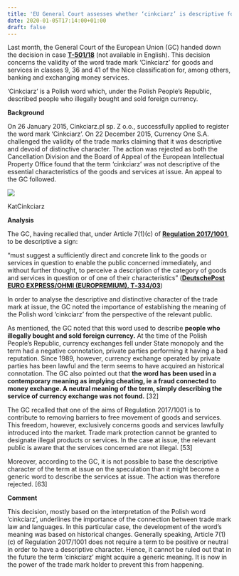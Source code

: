 ```yaml
---
title: 'EU General Court assesses whether ‘cinkciarz’ is descriptive for banking and exchanging money services (spoiler alert: no, it’s not)'
date: 2020-01-05T17:14:00+01:00
draft: false
---
```


  
  

Last month, the General Court of the European Union (GC) handed down the decision in case [**T-501/18**](http://curia.europa.eu/juris/document/document.jsf?docid=221763&text=&dir=&doclang=FR&part=1&occ=first&mode=req&pageIndex=2&cid=160228) (not available in English). This decision concerns the validity of the word trade mark ‘Cinkciarz’ for goods and services in classes 9, 36 and 41 of the Nice classification for, among others, banking and exchanging money services.  
  
‘Cinkciarz’ is a Polish word which, under the Polish People’s Republic, described people who illegally bought and sold foreign currency.  
  
**Background**  
  
On 26 January 2015, Cinkciarz.pl sp. Z o.o., successfully applied to register the word mark ‘Cinkciarz’. On 22 December 2015, Currency One S.A. challenged the validity of the trade marks claiming that it was descriptive and devoid of distinctive character. The action was rejected as both the Cancellation Division and the Board of Appeal of the European Intellectual Property Office found that the term ‘cinkciarz’ was not descriptive of the essential characteristics of the goods and services at issue. An appeal to the GC followed.

[![](https://1.bp.blogspot.com/-lbuj-MPgY9g/XgEOB3OkAKI/AAAAAAAAE5c/Ys3ra0p31bkp2fNa6hx2ZXnhPZbI5QUOwCLcBGAsYHQ/s320/cat_kittens_animals_pet_kitten_surprise_money_coins-761175.jpg%2521d.jpg)](https://1.bp.blogspot.com/-lbuj-MPgY9g/XgEOB3OkAKI/AAAAAAAAE5c/Ys3ra0p31bkp2fNa6hx2ZXnhPZbI5QUOwCLcBGAsYHQ/s1600/cat_kittens_animals_pet_kitten_surprise_money_coins-761175.jpg%2521d.jpg)

KatCinkciarz

  
**Analysis**  
  
The GC, having recalled that, under Article 7(1)(c) of **[Regulation 2017/1001](https://eur-lex.europa.eu/legal-content/EN/TXT/?qid=1577111974524&uri=CELEX%3A32017R1001)**, to be descriptive a sign:  
  
“must suggest a sufficiently direct and concrete link to the goods or services in question to enable the public concerned immediately, and without further thought, to perceive a description of the category of goods and services in question or of one of their characteristics” (**[DeutschePost EURO EXPRESS/OHMI (EUROPREMIUM), T‑334/03](http://curia.europa.eu/juris/document/document.jsf?text=&docid=49817&pageIndex=0&doclang=EN&mode=lst&dir=&occ=first&part=1&cid=170330)**)  
  
In order to analyse the descriptive and distinctive character of the trade mark at issue, the GC noted the importance of establishing the meaning of the Polish word ‘cinkciarz’ from the perspective of the relevant public.  
  
As mentioned, the GC noted that this word used to describe **people who illegally bought and sold foreign currency.** At the time of the Polish People’s Republic, currency exchanges fell under State monopoly and the term had a negative connotation, private parties performing it having a bad reputation. Since 1989, however, currency exchange operated by private parties has been lawful and the term seems to have acquired an historical connotation. The GC also pointed out that **the word has been used in a contemporary meaning as implying cheating, ie a fraud connected to money exchange. A neutral meaning of the term, simply describing the service of currency exchange was not found.** \[32\]  
  
The GC recalled that one of the aims of Regulation 2017/1001 is to contribute to removing barriers to free movement of goods and services. This freedom, however, exclusively concerns goods and services lawfully introduced into the market. Trade mark protection cannot be granted to designate illegal products or services. In the case at issue, the relevant public is aware that the services concerned are not illegal. \[53\]  
  
Moreover, according to the GC, it is not possible to base the descriptive character of the term at issue on the speculation than it might become a generic word to describe the services at issue. The action was therefore rejected. \[63\]  
  
**Comment**  
  
This decision, mostly based on the interpretation of the Polish word ‘cinkciarz’, underlines the importance of the connection between trade mark law and languages. In this particular case, the development of the word’s meaning was based on historical changes. Generally speaking, Article 7(1)(c) of Regulation 2017/1001 does not require a term to be positive or neutral in order to have a descriptive character. Hence, it cannot be ruled out that in the future the term ‘cinkciarz’ might acquire a generic meaning. It is now in the power of the trade mark holder to prevent this from happening.